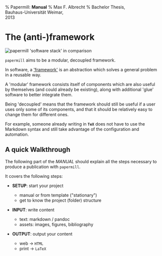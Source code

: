 % Papermill: **Manual**
% Max F. Albrecht
% Bachelor Thesis, \
  Bauhaus-Universität Weimar, \
  2013

# The (anti-)framework

![`papermill` 'software stack' in comparison](../_images/papermill-stack-1)

`papermill` aims to be a modular, decoupled framework.

In software, a ['framework'](https://en.wikipedia.org/wiki/Software_framework) is an abstraction which solves a general problem in a reusable way. 

A 'modular' framework consists itself of
components which are also useful by themselves (and could already be existing), along with additional 'glue' software to better integrate them.

Being 'decoupled' means that the framework should still be useful if
a user uses only some of its components, and that it should be relatively easy to 
change them for different ones.

For example, someone already writing in **`TeX`** does not have to use the 
Markdown syntax and still take advantage of the configuration and automation.


## A quick Walkthrough

The following part of the *MANUAL* should explain all the steps necessary to produce 
a publication with `papermill`.

It covers the following steps:

-  **SETUP**: start your project

    * manual or from template ("stationary")
    * get to know the project (folder) structure  

-  **INPUT**: write content

    * text: markdown / pandoc
    * assets: images, figures, bibliography

-  **OUTPUT**: output your content

    * web -> `HTML`
    * print -> `LaTeX`

